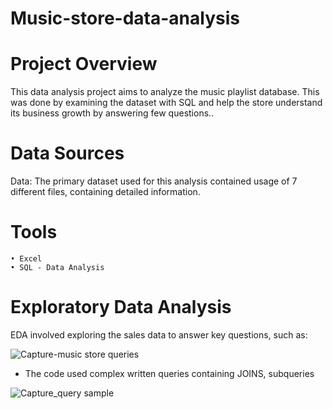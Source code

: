 # Music-store-data-analysis
# Project Overview
This data analysis project aims to analyze the music playlist database. This was done by examining the dataset with SQL and help the store understand its business growth by answering few questions.. 



# Data Sources
Data: The primary dataset used for this analysis contained usage of 7 different files, containing detailed information.

# Tools
	• Excel 
	• SQL - Data Analysis


# Exploratory Data Analysis
EDA involved exploring the sales data to answer key questions, such as:

![Capture-music store queries](https://github.com/Mona-Bhagat/Music-store-data-analysis/assets/148805047/8432d35a-f00b-4b8a-8b39-5ab20fb1d851)


* The code used complex written queries containing JOINS, subqueries
  
![Capture_query sample](https://github.com/Mona-Bhagat/Music-store-data-analysis/assets/148805047/b20bcdd4-52e3-4888-903b-4fce05c96186)

  
